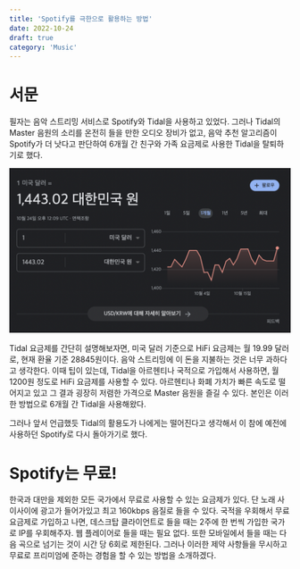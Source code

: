 ```yaml
---
title: 'Spotify를 극한으로 활용하는 방법'
date: 2022-10-24
draft: true
category: 'Music'
---
```


# 서문

필자는 음악 스트리밍 서비스로 Spotify와 Tidal을 사용하고 있었다. 그러나 Tidal의 Master 음원의 소리를 온전히 들을 만한 오디오 장비가 없고, 음악 추천 알고리즘이 Spotify가 더 낫다고 판단하여 6개월 간 친구와 가족 요금제로 사용한 Tidal을 탈퇴하기로 했다.

![img](img/free-spotify/1.png)

Tidal 요금제를 간단히 설명해보자면, 미국 달러 기준으로 HiFi 요금제는 월 19.99 달러로, 현재 환율 기준 28845원이다. 음악 스트리밍에 이 돈을 지불하는 것은 너무 과하다고 생각한다. 이때 팁이 있는데, Tidal을 아르헨티나 국적으로 가입해서 사용하면, 월 1200원 정도로 HiFi 요금제를 사용할 수 있다. 아르헨티나 화폐 가치가 빠른 속도로 떨어지고 있고 그 결과 굉장히 저렴한 가격으로 Master 음원을 즐길 수 있다. 본인은 이러한 방법으로 6개월 간 Tidal을 사용해왔다.

그러나 앞서 언급했듯 Tidal의 활용도가 나에게는 떨어진다고 생각해서 이 참에 예전에 사용하던 Spotify로 다시 돌아가기로 했다.

# Spotify는 무료!

한국과 대만을 제외한 모든 국가에서 무료로 사용할 수 있는 요금제가 있다. 단 노래 사이사이에 광고가 들어가있고 최고 160kbps 음질로 들을 수 있다. 국적을 우회해서 무료 요금제로 가입하고 나면, 데스크탑 클라이언트로 들을 때는 2주에 한 번씩 가입한 국가로 IP를 우회해주자. 웹 플레이어로 들을 때는 필요 없다. 또한 모바일에서 들을 때는 다음 곡으로 넘기는 것이 시간 당 6회로 제한된다. 그러나 이러한 제약 사항들을 무시하고 무료로 프리미엄에 준하는 경험을 할 수 있는 방법을 소개하겠다.
